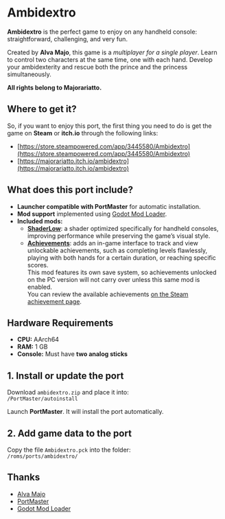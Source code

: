 # Ambidextro

**Ambidextro** is the perfect game to enjoy on any handheld console: straightforward, challenging, and very fun.

Created by **Alva Majo**, this game is a *multiplayer for a single player*. Learn to control two characters at the same time, one with each hand. Develop your ambidexterity and rescue both the prince and the princess simultaneously.

**All rights belong to Majorariatto.**

## Where to get it?

So, if you want to enjoy this port, the first thing you need to do is get the game on **Steam** or **itch.io** through the following links:  
- [https://store.steampowered.com/app/3445580/Ambidextro](https://store.steampowered.com/app/3445580/Ambidextro)  
- [https://majorariatto.itch.io/ambidextro](https://majorariatto.itch.io/ambidextro)

## What does this port include?

- **Launcher compatible with PortMaster** for automatic installation.  
- **Mod support** implemented using [Godot Mod Loader](https://github.com/GodotModding/godot-mod-loader).  
- **Included mods:**
  - [**ShaderLow**](mods): a shader optimized specifically for handheld consoles, improving performance while preserving the game’s visual style.
  - [**Achievements**](mods): adds an in-game interface to track and view unlockable achievements, such as completing levels flawlessly, playing with both hands for a certain duration, or reaching specific scores.  
    This mod features its own save system, so achievements unlocked on the PC version will not carry over unless this same mod is enabled.  
    You can review the available achievements [on the Steam achievement page](https://steamcommunity.com/stats/3445580/achievements).

## Hardware Requirements

- **CPU:** AArch64  
- **RAM:** 1 GB  
- **Console:** Must have **two analog sticks**

## 1. Install or update the port

Download `ambidextro.zip` and place it into:  
`/PortMaster/autoinstall`

Launch **PortMaster**. It will install the port automatically.

## 2. Add game data to the port

Copy the file `Ambidextro.pck` into the folder:  
`/roms/ports/ambidextro/`

## Thanks

- [Alva Majo](https://www.majorariatto.com/)  
- [PortMaster](https://github.com/PortsMaster)  
- [Godot Mod Loader](https://github.com/GodotModding/godot-mod-loader)

